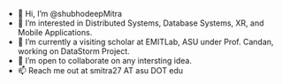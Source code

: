 - 👋 Hi, I’m @shubhodeepMitra
- 👀 I’m interested in Distributed Systems, Database Systems, XR, and Mobile Applications.
- 🌱 I’m currently a visiting scholar at EMITLab, ASU under Prof. Candan, working on DataStorm Project.
- 💞️ I’m open to collaborate on any intersting idea.
- 📫 Reach me out at smitra27 AT asu DOT edu

<!---
shubhodeepMitra/shubhodeepMitra is a ✨ special ✨ repository because its `README.md` (this file) appears on your GitHub profile.
You can click the Preview link to take a look at your changes.
--->
